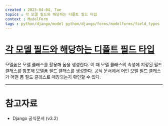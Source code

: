```yaml
---
created : 2023-04-04, Tue
topics : 각 모델 필드와 해당하는 디폴트 필드 타입
context : ModelForm
tags : python/django/model python/django/forms/modelforms/field_types
---
```

# [각 모델 필드와 해당하는 디폴트 필드 타입](https://docs.djangoproject.com/en/3.2/topics/forms/modelforms/#field-types)
모델폼은 모델 클래스를 활용해 폼을 생성한다. 이 때 모델 클래스의 속성에 지정된 필드 클래스를 참조해 모델폼 필드 클래스를 생성한다. 공식 문서에서 어떤 모델 필드 클래스가 어떤 폼 필드 클래스로 매칭되는지 확인할 수 있다.

---
# 참고자료
- Django 공식문서 (v3.2)